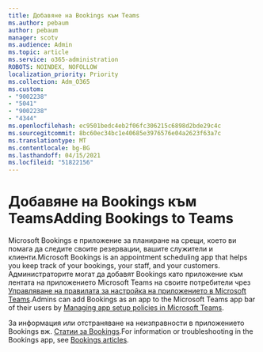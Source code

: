 ```yaml
---
title: Добавяне на Bookings към Teams
ms.author: pebaum
author: pebaum
manager: scotv
ms.audience: Admin
ms.topic: article
ms.service: o365-administration
ROBOTS: NOINDEX, NOFOLLOW
localization_priority: Priority
ms.collection: Adm_O365
ms.custom:
- "9002238"
- "5041"
- "9002238"
- "4344"
ms.openlocfilehash: ec9501bedc4eb2f06fc306215c6898d2bde29c4c
ms.sourcegitcommit: 8bc60ec34bc1e40685e3976576e04a2623f63a7c
ms.translationtype: MT
ms.contentlocale: bg-BG
ms.lasthandoff: 04/15/2021
ms.locfileid: "51822156"
---
```

# <a name="adding-bookings-to-teams"></a><span data-ttu-id="317f0-102">Добавяне на Bookings към Teams</span><span class="sxs-lookup"><span data-stu-id="317f0-102">Adding Bookings to Teams</span></span>

<span data-ttu-id="317f0-103">Microsoft Bookings е приложение за планиране на срещи, което ви помага да следите своите резервации, вашите служители и клиенти.</span><span class="sxs-lookup"><span data-stu-id="317f0-103">Microsoft Bookings is an appointment scheduling app that helps you keep track of your bookings, your staff, and your customers.</span></span> <span data-ttu-id="317f0-104">Администраторите могат да добавят Bookings като приложение към лентата на приложението Microsoft Teams на своите потребители чрез [Управляване на правилата за настройка на приложението в Microsoft Teams](https://docs.microsoft.com/microsoftteams/teams-app-setup-policies).</span><span class="sxs-lookup"><span data-stu-id="317f0-104">Admins can add Bookings as an app to the Microsoft Teams app bar of their users by [Managing app setup policies in Microsoft Teams](https://docs.microsoft.com/microsoftteams/teams-app-setup-policies).</span></span>

<span data-ttu-id="317f0-105">За информация или отстраняване на неизправности в приложението Bookings вж. [Статии за Bookings](https://docs.microsoft.com/microsoft-365/bookings/bookings-faq).</span><span class="sxs-lookup"><span data-stu-id="317f0-105">For information or troubleshooting in the Bookings app, see [Bookings articles](https://docs.microsoft.com/microsoft-365/bookings/bookings-faq).</span></span>

